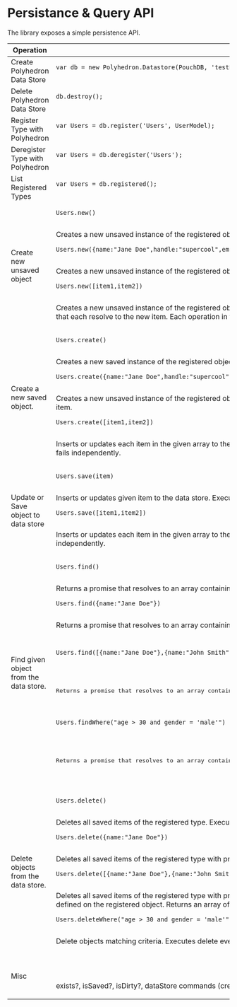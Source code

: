# Persistance & Query API 

The library exposes a simple persistence API.

<table>
    <thead>
        <tr>
            <th>
                Operation
            </th>
            <th>
                Code Example
            </th>
        </tr>
    </thead>
    <tbody>
        <tr>
            <td>
                <div>
                    Create Polyhedron Data Store
                </div>
            </td>
            <td>
                <pre>
<code>var db = new Polyhedron.Datastore(PouchDB, 'testDb');</code>
                </pre>
            </td>
        </tr>
        <tr>
            <td>
                <div>
                    Delete Polyhedron Data Store
                </div>
            </td>
            <td>
                <pre>
<code>db.destroy();</code>
                </pre>
            </td>
        </tr>
        <tr>
            <td>
                <div>
                    Register Type with Polyhedron
                </div>
            </td>
            <td>
                <pre>
<code>var Users = db.register('Users', UserModel);</code>
                </pre>
            </td>
        </tr>
        <tr>
            <td>
                <div>
                    Deregister Type with Polyhedron
                </div>
            </td>
            <td>
                <pre>
<code>var Users = db.deregister('Users');</code>
                </pre>
            </td>
        </tr>
        <tr>
            <td>
                <div>
                    List Registered Types
                </div>
            </td>
            <td>
                <pre>
<code>var Users = db.registered();</code>
                </pre>
            </td>
        </tr>
        <tr>
            <td>
                <div>
                    Create new unsaved object
                </div>
            </td>
            <td>
                <pre>
<code>Users.new()</code>
                </pre>
                <p>Creates a new unsaved instance of the registered object by calling the registered function with 'new'.  Executes validations and create event callbacks, if defined on the registered object.  Returns a promise that resolves to the new item.</p>
                <pre>
<code>Users.new({name:"Jane Doe",handle:"supercool",email:"jdoe@example.com"})</code>
                </pre>
                <p>Creates a new unsaved instance of the registered object via Object.create() and copies the given properties into it. Executes validations and create event callbacks, if defined on the registered object.  Returns a promise that resolves to the new item.</p>
                <pre>
<code>Users.new([item1,item2])</code>
                </pre>
                <p>Creates a new unsaved instance of the registered object via Object.create() and copies the given properties into it for each item in the array. Executes validations and create event callbacks, if defined on the registered object.  Returns an array of promises that each resolve to the new item.  Each operation in the array succeeds or fails independently of any other.</p>
            </td>
        </tr>
        <tr>
            <td>
                <div>
                    Create a new saved object.
                </div>
            </td>
            <td>
                <pre>
<code>Users.create()</code>
                </pre>
                <p>Creates a new saved instance of the registered object by calling the registered function with 'new'.  Executes validations and create and save event callbacks, if defined on the registered object.    Returns a promise that resolves to the new item.</p>
                <pre>
<code>Users.create({name:"Jane Doe",handle:"supercool",email:"jdoe@example.com"})</code>
                </pre>
                <p>Creates a new unsaved instance of the registered object via Object.create() and copies the given properties into it. Executes validations and create and save event callbacks, if defined on the registered object.  Returns a promise that resolves to the new item.</p>
                <pre>
<code>Users.create([item1,item2])</code>
                </pre>
                <p>Inserts or updates each item in the given array to the data store. Executes validations and save event callbacks, if defined on the registered object.  Returns an array of promises that each resolve to the new item.  Each operation in the array succeeds or fails independently.</p>
            </td>
        </tr>
        <tr>
            <td>
                <div>
                    Update or Save object to data store
                </div>
            </td>
            <td>
                <pre>
<code>Users.save(item)</code>
                </pre>
                <p>Inserts or updates given item to the data store. Executes validations and save event callbacks, if defined on the registered object.  Returns a promise that resolves to the saved object.</p>
                <pre>
<code>Users.save([item1,item2])</code>
                </pre>
                <p>Inserts or updates each item in the given array to the data store. Executes validations and save event callbacks, if defined on the registered object.  Returns an array of promises that resolves to the saved object.  Each operation in the array succeeds or fails independently.</p>
            </td>
        </tr>
        <tr>
            <td><div>Find given object from the data store.</div></td>
            <td>
                <pre>
<code>Users.find()</code>
                </pre>
                <p>Returns a promise that resolves to an array containing all saved items of the registered type.</p>
                <pre>
<code>Users.find({name:"Jane Doe"})</code>
                </pre>
                <p>Returns a promise that resolves to an array containing all saved items of the registered type with properties matching the given object.</p>
                <pre>
                <pre>
<code>Users.find([{name:"Jane Doe"},{name:"John Smith"}])</code>
                </pre>
                <p>Returns a promise that resolves to an array containing all saved items of the registered type with properties matching the given objects. Returns a distinct union of all matching items, i.e. match conditions are combined with an 'OR' constraint.</p>
                <pre>
<code>Users.findWhere("age > 30 and gender = 'male'")</code>
                </pre>
                <p>Returns a promise that resolves to an array containing all saved items of the registered type matching the given criteria</p>
            </td>
        </tr>
        <tr>
            <td><div>Delete objects from the data store.</div></td>
            <td>
                <pre>
<code>Users.delete()</code>
                </pre>
                <p>Deletes all saved items of the registered type.  Executes delete event callbacks, if defined on the registered object.  Returns a promise that resolves to the count of deleted items.</p>
                <pre>
<code>Users.delete({name:"Jane Doe"})</code>
                </pre>
                <p>Deletes all saved items of the registered type with properties matching the given object.  Executes delete event callbacks, if defined on the registered object.  Returns a promise that resolves to the count of deleted items.</p>
                <pre>
<code>Users.delete([{name:"Jane Doe"},{name:"John Smith"}])</code>
                </pre>
                <p>Deletes all saved items of the registered type with properties matching the given objects. Match conditions are combined with an 'OR' constraint, so items matching any of the supplied object's properties will be deleted.  Executes delete event callbacks, if defined on the registered object.  Returns an array of promises that each resolve to the count of deleted items.  Each operation in the array succeeds or fails independently.</p>
                <pre>
<code>Users.deleteWhere("age > 30 and gender = 'male'")</code>
                </pre>
                <p>Delete objects matching criteria.  Executes delete event callbacks, if defined on the registered object.  Returns a promise that resolves to the count of deleted items.</p>
            </td>
        </tr>
        <tr>
            <td><div>Misc</div></td>
            <td>
                <pre>
<code></code>
                </pre>
                <p>exists?, isSaved?, isDirty?, dataStore commands (create, drop database, etc.)</p>
            </td>
        </tr>
    </tbody>
</table>
